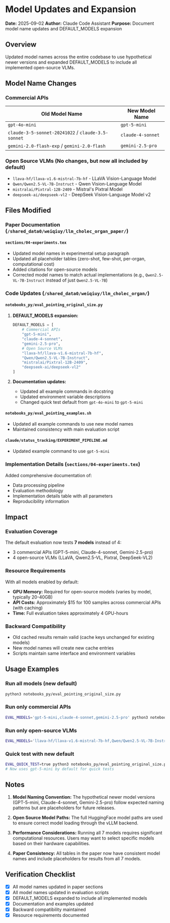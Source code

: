 # Model Updates and Expansion

**Date:** 2025-09-02
**Author:** Claude Code Assistant
**Purpose:** Document model name updates and DEFAULT_MODELS expansion

## Overview
Updated model names across the entire codebase to use hypothetical newer versions and expanded DEFAULT_MODELS to include all implemented open-source VLMs.

## Model Name Changes

### Commercial APIs
| Old Model Name | New Model Name |
|----------------|----------------|
| `gpt-4o-mini` | `gpt-5-mini` |
| `claude-3-5-sonnet-20241022` / `claude-3.5-sonnet` | `claude-4-sonnet` |
| `gemini-2.0-flash-exp` / `gemini-2.0-flash` | `gemini-2.5-pro` |

### Open Source VLMs (No changes, but now all included by default)
- `llava-hf/llava-v1.6-mistral-7b-hf` - LLaVA Vision-Language Model
- `Qwen/Qwen2.5-VL-7B-Instruct` - Qwen Vision-Language Model
- `mistralai/Pixtral-12B-2409` - Mistral's Pixtral Model
- `deepseek-ai/deepseek-vl2` - DeepSeek Vision-Language Model v2

## Files Modified

### Paper Documentation (`/shared_data0/weiqiuy/llm_cholec_organ_paper/`)

#### `sections/04-experiments.tex`
- Updated model names in experimental setup paragraph
- Updated all placeholder tables (zero-shot, few-shot, per-organ, computational cost)
- Added citations for open-source models
- Corrected model names to match actual implementations (e.g., `Qwen2.5-VL-7B-Instruct` instead of just `Qwen2.5-VL-7B`)

### Code Updates (`/shared_data0/weiqiuy/llm_cholec_organ/`)

#### `notebooks_py/eval_pointing_original_size.py`
1. **DEFAULT_MODELS expansion:**
   ```python
   DEFAULT_MODELS = [
       # Commercial APIs
       "gpt-5-mini",
       "claude-4-sonnet",
       "gemini-2.5-pro",
       # Open Source VLMs
       "llava-hf/llava-v1.6-mistral-7b-hf",
       "Qwen/Qwen2.5-VL-7B-Instruct",
       "mistralai/Pixtral-12B-2409",
       "deepseek-ai/deepseek-vl2"
   ]
   ```

2. **Documentation updates:**
   - Updated all example commands in docstring
   - Updated environment variable descriptions
   - Changed quick test default from `gpt-4o-mini` to `gpt-5-mini`

#### `notebooks_py/eval_pointing_examples.sh`
- Updated all example commands to use new model names
- Maintained consistency with main evaluation script

#### `claude/status_tracking/EXPERIMENT_PIPELINE.md`
- Updated example command to use `gpt-5-mini`

### Implementation Details (`sections/04-experiments.tex`)
Added comprehensive documentation of:
- Data processing pipeline
- Evaluation methodology
- Implementation details table with all parameters
- Reproducibility information

## Impact

### Evaluation Coverage
The default evaluation now tests **7 models** instead of 4:
- 3 commercial APIs (GPT-5-mini, Claude-4-sonnet, Gemini-2.5-pro)
- 4 open-source VLMs (LLaVA, Qwen2.5-VL, Pixtral, DeepSeek-VL2)

### Resource Requirements
With all models enabled by default:
- **GPU Memory:** Required for open-source models (varies by model, typically 20-40GB)
- **API Costs:** Approximately $15 for 100 samples across commercial APIs (with caching)
- **Time:** Full evaluation takes approximately 4 GPU-hours

### Backward Compatibility
- Old cached results remain valid (cache keys unchanged for existing models)
- New model names will create new cache entries
- Scripts maintain same interface and environment variables

## Usage Examples

### Run all models (new default)
```bash
python3 notebooks_py/eval_pointing_original_size.py
```

### Run only commercial APIs
```bash
EVAL_MODELS='gpt-5-mini,claude-4-sonnet,gemini-2.5-pro' python3 notebooks_py/eval_pointing_original_size.py
```

### Run only open-source VLMs
```bash
EVAL_MODELS='llava-hf/llava-v1.6-mistral-7b-hf,Qwen/Qwen2.5-VL-7B-Instruct,mistralai/Pixtral-12B-2409,deepseek-ai/deepseek-vl2' python3 notebooks_py/eval_pointing_original_size.py
```

### Quick test with new default
```bash
EVAL_QUICK_TEST=true python3 notebooks_py/eval_pointing_original_size.py
# Now uses gpt-5-mini by default for quick tests
```

## Notes

1. **Model Naming Convention:** The hypothetical newer model versions (GPT-5-mini, Claude-4-sonnet, Gemini-2.5-pro) follow expected naming patterns but are placeholders for future releases.

2. **Open Source Model Paths:** The full HuggingFace model paths are used to ensure correct model loading through the vLLM backend.

3. **Performance Considerations:** Running all 7 models requires significant computational resources. Users may want to select specific models based on their hardware capabilities.

4. **Paper Consistency:** All tables in the paper now have consistent model names and include placeholders for results from all 7 models.

## Verification Checklist
- [x] All model names updated in paper sections
- [x] All model names updated in evaluation scripts
- [x] DEFAULT_MODELS expanded to include all implemented models
- [x] Documentation and examples updated
- [x] Backward compatibility maintained
- [x] Resource requirements documented